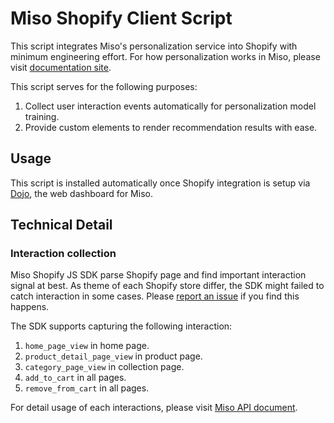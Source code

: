 # Miso Shopify Client Script

This script integrates Miso's personalization service into Shopify with minimum engineering effort. For how personalization works in Miso, please visit [documentation site](https://docs.miso.ai).

This script serves for the following purposes:

1. Collect user interaction events automatically for personalization model training.
2. Provide custom elements to render recommendation results with ease.

## Usage

This script is installed automatically once Shopify integration is setup via [Dojo](https://dojo.askmiso.com/), the web dashboard for Miso.

## Technical Detail

### Interaction collection

Miso Shopify JS SDK parse Shopify page and find important interaction signal at best. As theme of each Shopify store differ, the SDK might failed to catch interaction in some cases. Please [report an issue](https://github.com/askmiso/miso-shopify-client-js/issues) if you find this happens.

The SDK supports capturing the following interaction:

1. `home_page_view` in home page.
1. `product_detail_page_view` in product page.
1. `category_page_view` in collection page.
1. `add_to_cart` in all pages.
1. `remove_from_cart` in all pages.

For detail usage of each interactions, please visit [Miso API document](https://api.askmiso.com/#operation/interaction_upload_api_v1_interactions_post).
